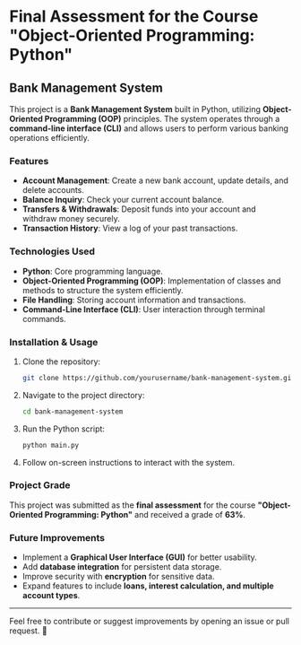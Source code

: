 # Final Assessment for the Course "Object-Oriented Programming: Python"

## Bank Management System
This project is a **Bank Management System** built in Python, utilizing **Object-Oriented Programming (OOP)** principles. The system operates through a **command-line interface (CLI)** and allows users to perform various banking operations efficiently.

### Features
- **Account Management**: Create a new bank account, update details, and delete accounts.
- **Balance Inquiry**: Check your current account balance.
- **Transfers & Withdrawals**: Deposit funds into your account and withdraw money securely.
- **Transaction History**: View a log of your past transactions.

### Technologies Used
- **Python**: Core programming language.
- **Object-Oriented Programming (OOP)**: Implementation of classes and methods to structure the system efficiently.
- **File Handling**: Storing account information and transactions.
- **Command-Line Interface (CLI)**: User interaction through terminal commands.

### Installation & Usage
1. Clone the repository:
   ```bash
   git clone https://github.com/yourusername/bank-management-system.git
   ```
2. Navigate to the project directory:
   ```bash
   cd bank-management-system
   ```
3. Run the Python script:
   ```bash
   python main.py
   ```
4. Follow on-screen instructions to interact with the system.

### Project Grade
This project was submitted as the **final assessment** for the course **"Object-Oriented Programming: Python"** and received a grade of **63%**.

### Future Improvements
- Implement a **Graphical User Interface (GUI)** for better usability.
- Add **database integration** for persistent data storage.
- Improve security with **encryption** for sensitive data.
- Expand features to include **loans, interest calculation, and multiple account types**.

---
Feel free to contribute or suggest improvements by opening an issue or pull request. 🚀

